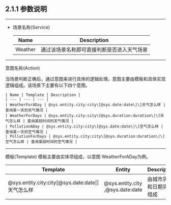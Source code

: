 ## 2.1.1 参数说明

---

* 场景名称\(Service\)

  | Name | Description |
  | --- | --- |
  | Weather | 通过该场景名称即可直接判断是否进入天气场景 |


---

意图名称\(Action\)

当场景判断正确后，通过意图来进行具体的逻辑处理。意图主要由模板和具体实现逻辑组成。该场景下主要有以下四个意图。

    | Name | Template | Description |
    | --- | --- | --- |
    | WeatherForADay | @sys.entity.city:city\[@sys.date:date\|\]天气怎么样 | 查询某一天的天气情况 |
    | WeatherForDays | @sys.entity.city:city\[@sys.duration:duration\|\]天气怎么样 | 查询某段时间的天气情况 |
    | PollutionADay | @sys.entity.city:city\[@sys.date:date\|\]空气怎么样 | 查询某一天的空气情况 |
    | PollutionForDays | @sys.entity.city:city\[@sys.duration:duration\|\]空气怎么样 | 查询某段时间的空气情况 |

---

模板\(Template\) 模板主要由实体项组成，以意图 WeatherForADay为例。

| Template | Entity | Description |
| --- | --- | --- |
| @sys.entity.city:city\[@sys.date:date\|\]天气怎么样 | @sys.entity.city ,@sys.date:date | 由城市实体和日期实体组成 |

